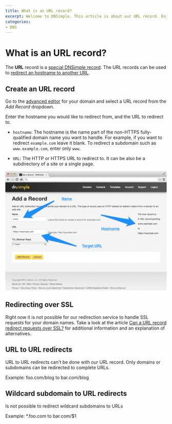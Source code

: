 ```yaml
---
title: What is an URL record?
excerpt: Welcome to DNSimple. This article is about our URL record. Enjoy low cost hosted DNS services, an easy to use web interface, and REST API.
categories:
- DNS
---
```


# What is an URL record?

The **URL** record is a [special DNSimple record](/articles/supported-dns-records). The URL records can be used to [redirect an hostname to another URL](/articles/redirect).

## Create an URL record

Go to the [advanced editor](/articles/advanced-editor) for your domain and select a URL record from the *Add Record* dropdown.

Enter the hostname you would like to redirect from, and the URL to redirect to.

- `hostname`: The hostname is the name part of the non-HTTPS fully-qualified domain name you want to handle. For example, if you want to redirect `example.com` leave it blank. To redirect a subdomain such as `www.example.com`, enter only `www`.

- `URL`: The HTTP or HTTPS URL to redirect to. It can be also be a subdirectory of a site or a single page.

![Create URL record](/files/dnsimple-url-record-create.png)

## Redirecting over SSL

Right now it is not possible for our redirection service to handle SSL requests for your domain names. Take a look at the article [Can a URL record redirect requests over SSL?](/articles/url-redirect-ssl) for additional information and an explanation of alternatives.

## URL to URL redirects

URL to URL redirects can't be done with our URL record. Only domains or subdomains can be redirected to complete URLs. 

Example: foo.com/blog to bar.com/blog

## Wildcard subdomain to URL redirects

Is not possible to redirect wildcard subdomains to URLs

Example: *.foo.com to bar.com/$1

